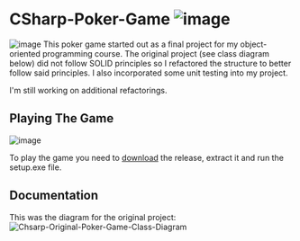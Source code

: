 # CSharp-Poker-Game ![image](https://img.shields.io/badge/build-passing-green.svg)
![image](https://user-images.githubusercontent.com/28933557/78338113-04b01d80-7547-11ea-8513-eebce153cb58.png)
This poker game started out as a final project for my object-oriented programming course. The original project (see class diagram below) did not follow SOLID principles so I refactored the structure to better follow said principles. I also incorporated some unit testing into my project. 

I'm still working on additional refactorings.

## Playing The Game 
![image](https://user-images.githubusercontent.com/28933557/78338318-683a4b00-7547-11ea-821e-b3f22c005716.png)

To play the game you need to [download](https://github.com/asathkumara/CSharp-Poker-Game/releases/download/v4.5/CSharp-Poker-Game-v4.5.zip) the release, extract it and run the setup.exe file. 



## Documentation
This was the diagram for the original project:
![Chsarp-Original-Poker-Game-Class-Diagram](https://user-images.githubusercontent.com/28933557/55295035-a42f5300-53bd-11e9-9e35-bb40800ca181.JPG)
